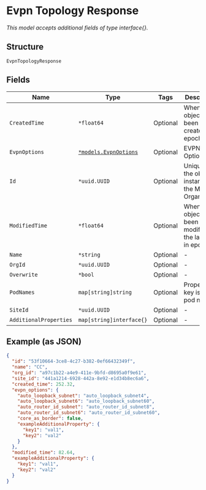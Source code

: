 
# Evpn Topology Response

*This model accepts additional fields of type interface{}.*

## Structure

`EvpnTopologyResponse`

## Fields

| Name | Type | Tags | Description |
|  --- | --- | --- | --- |
| `CreatedTime` | `*float64` | Optional | When the object has been created, in epoch |
| `EvpnOptions` | [`*models.EvpnOptions`](../../doc/models/evpn-options.md) | Optional | EVPN Options |
| `Id` | `*uuid.UUID` | Optional | Unique ID of the object instance in the Mist Organization |
| `ModifiedTime` | `*float64` | Optional | When the object has been modified for the last time, in epoch |
| `Name` | `*string` | Optional | - |
| `OrgId` | `*uuid.UUID` | Optional | - |
| `Overwrite` | `*bool` | Optional | - |
| `PodNames` | `map[string]string` | Optional | Property key is the pod number |
| `SiteId` | `*uuid.UUID` | Optional | - |
| `AdditionalProperties` | `map[string]interface{}` | Optional | - |

## Example (as JSON)

```json
{
  "id": "53f10664-3ce8-4c27-b382-0ef66432349f",
  "name": "CC",
  "org_id": "a97c1b22-a4e9-411e-9bfd-d8695a0f9e61",
  "site_id": "441a1214-6928-442a-8e92-e1d34b8ec6a6",
  "created_time": 252.32,
  "evpn_options": {
    "auto_loopback_subnet": "auto_loopback_subnet4",
    "auto_loopback_subnet6": "auto_loopback_subnet60",
    "auto_router_id_subnet": "auto_router_id_subnet8",
    "auto_router_id_subnet6": "auto_router_id_subnet60",
    "core_as_border": false,
    "exampleAdditionalProperty": {
      "key1": "val1",
      "key2": "val2"
    }
  },
  "modified_time": 82.64,
  "exampleAdditionalProperty": {
    "key1": "val1",
    "key2": "val2"
  }
}
```

